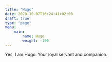 ```yaml
---
title: "Hugo"
date: 2020-10-07T16:24:41+02:00
draft: true
type: "page"
menu: 
    main:
        name: Hugo
        weight: -190
---
```


Yes, I am Hugo. Your loyal servant and companion.
